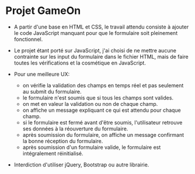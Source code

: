 # Projet GameOn

- A partir d'une base en HTML et CSS, le travail attendu consiste à ajouter le code JavaScript manquant pour que le formulaire soit pleinement fonctionnel.

- Le projet étant porté sur JavaScript, j'ai choisi de ne mettre aucune contrainte sur les input du formulaire dans le fichier HTML, mais de faire toutes les vérifications et la cosmétique en JavaScript.

- Pour une meilleure UX:
  - on vérifie la validation des champs en temps réel et pas seulement au submit du formulaire.
  - le formulaire n'est soumis que si tous les champs sont valides.
  - on met en valeur la validation ou non de chaque champ.
  - on affiche un message expliquant ce qui est attendu pour chaque champ.
  - si le formulaire est fermé avant d'être soumis, l'utilisateur retrouve ses données à la réouverture du formulaire.
  - après soumission du formulaire, on affiche un message confirmant la bonne réception du formulaire.
  - après soumission d'un formulaire valide, le formulaire est intégralement réinitialisé.

- Interdiction d'utiliser jQuery, Bootstrap ou autre librairie.
